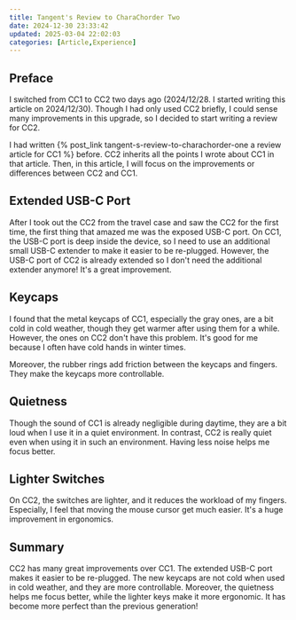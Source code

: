 ```yaml
---
title: Tangent's Review to CharaChorder Two
date: 2024-12-30 23:33:42
updated: 2025-03-04 22:02:03
categories: [Article,Experience]
---
```


## Preface

I switched from CC1 to CC2 two days ago (2024/12/28. I started writing this article on 2024/12/30). Though I had only used CC2 briefly, I could sense many improvements in this upgrade, so I decided to start writing a review for CC2.

I had written {% post_link tangent-s-review-to-charachorder-one a review article for CC1 %} before. CC2 inherits all the points I wrote about CC1 in that article. Then, in this article, I will focus on the improvements or differences between CC2 and CC1.

## Extended USB-C Port

After I took out the CC2 from the travel case and saw the CC2 for the first time, the first thing that amazed me was the exposed USB-C port. On CC1, the USB-C port is deep inside the device, so I need to use an additional small USB-C extender to make it easier to be re-plugged. However, the USB-C port of CC2 is already extended so I don't need the additional extender anymore! It's a great improvement.

## Keycaps

I found that the metal keycaps of CC1, especially the gray ones, are a bit cold in cold weather, though they get warmer after using them for a while. However, the ones on CC2 don't have this problem. It's good for me because I often have cold hands in winter times.

Moreover, the rubber rings add friction between the keycaps and fingers. They make the keycaps more controllable.

## Quietness

Though the sound of CC1 is already negligible during daytime, they are a bit loud when I use it in a quiet environment. In contrast, CC2 is really quiet even when using it in such an environment. Having less noise helps me focus better.

## Lighter Switches 

On CC2, the switches are lighter, and it reduces the workload of my fingers. Especially, I feel that moving the mouse cursor get much easier. It's a huge improvement in ergonomics.

## Summary

CC2 has many great improvements over CC1. The extended USB-C port makes it easier to be re-plugged. The new keycaps are not cold when used in cold weather, and they are more controllable. Moreover, the quietness helps me focus better, while the lighter keys make it more ergonomic. It has become more perfect than the previous generation!
